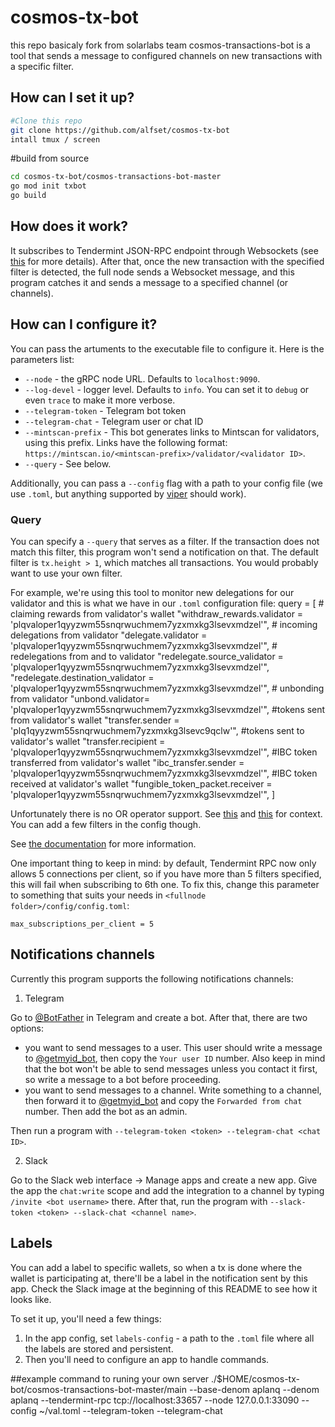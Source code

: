# cosmos-tx-bot
this repo basicaly fork from solarlabs team
cosmos-transactions-bot is a tool that sends a message to configured channels on new transactions with a specific filter.

## How can I set it up?
```sh
#Clone this repo
git clone https://github.com/alfset/cosmos-tx-bot
intall tmux / screen
```
#build from source
```sh
cd cosmos-tx-bot/cosmos-transactions-bot-master
go mod init txbot
go build
```

## How does it work?

It subscribes to Tendermint JSON-RPC endpoint through Websockets (see [this](https://docs.tendermint.com/master/rpc/#/Websocket/subscribe) for more details). After that, once the new transaction with the specified filter is detected, the full node sends a Websocket message, and this program catches it and sends a message to a specified channel (or channels).

## How can I configure it?

You can pass the artuments to the executable file to configure it. Here is the parameters list:

- `--node` - the gRPC node URL. Defaults to `localhost:9090`.
- `--log-devel` - logger level. Defaults to `info`. You can set it to `debug` or even `trace` to make it more verbose.
- `--telegram-token` - Telegram bot token
- `--telegram-chat` - Telegram user or chat ID
- `--mintscan-prefix` - This bot generates links to Mintscan for validators, using this prefix. Links have the following format: `https://mintscan.io/<mintscan-prefix>/validator/<validator ID>`.
- `--query` - See below.


Additionally, you can pass a `--config` flag with a path to your config file (we use `.toml`, but anything supported by [viper](https://github.com/spf13/viper) should work).

### Query

You can specify a `--query` that serves as a filter. If the transaction does not match this filter, this program won't send a notification on that. The default filter is `tx.height > 1`, which matches all transactions. You would probably want to use your own filter.

For example, we're using this tool to monitor new delegations for our validator and this is what we have in our `.toml` configuration file:
query = [
    # claiming rewards from validator's wallet
    "withdraw_rewards.validator = 'plqvaloper1qyyzwm55snqrwuchmem7yzxmxkg3lsevxmdzel'",
    # incoming delegations from validator
    "delegate.validator = 'plqvaloper1qyyzwm55snqrwuchmem7yzxmxkg3lsevxmdzel'",
    # redelegations from and to validator
    "redelegate.source_validator = 'plqvaloper1qyyzwm55snqrwuchmem7yzxmxkg3lsevxmdzel'",
    "redelegate.destination_validator = 'plqvaloper1qyyzwm55snqrwuchmem7yzxmxkg3lsevxmdzel'",
    # unbonding from validator
    "unbond.validator= 'plqvaloper1qyyzwm55snqrwuchmem7yzxmxkg3lsevxmdzel'",
    #tokens sent from validator's wallet
    "transfer.sender = 'plq1qyyzwm55snqrwuchmem7yzxmxkg3lsevc9qclw'",
    #tokens sent to validator's wallet
    "transfer.recipient = 'plqvaloper1qyyzwm55snqrwuchmem7yzxmxkg3lsevxmdzel'",
    #IBC token transferred from validator's wallet
    "ibc_transfer.sender = 'plqvaloper1qyyzwm55snqrwuchmem7yzxmxkg3lsevxmdzel'",
    #IBC token received at validator's wallet
    "fungible_token_packet.receiver = 'plqvaloper1qyyzwm55snqrwuchmem7yzxmxkg3lsevxmdzel'",
]


Unfortunately there is no OR operator support. See [this](https://stackoverflow.com/questions/65709248/how-to-use-an-or-condition-with-the-tendermint-websocket-subscribe-method) and [this](https://github.com/tendermint/tendermint/issues/5206) for context. You can add a few filters in the config though.

See [the documentation](https://docs.tendermint.com/master/rpc/#/Websocket/subscribe) for more information.

One important thing to keep in mind: by default, Tendermint RPC now only allows 5 connections per client, so if you have more than 5 filters specified, this will fail when subscribing to 6th one. To fix this, change this parameter to something that suits your needs in `<fullnode folder>/config/config.toml`:

```
max_subscriptions_per_client = 5
```

## Notifications channels

Currently this program supports the following notifications channels:
1) Telegram

Go to [@BotFather](https://t.me/BotFather) in Telegram and create a bot. After that, there are two options:
- you want to send messages to a user. This user should write a message to [@getmyid_bot](https://t.me/getmyid_bot), then copy the `Your user ID` number. Also keep in mind that the bot won't be able to send messages unless you contact it first, so write a message to a bot before proceeding.
- you want to send messages to a channel. Write something to a channel, then forward it to [@getmyid_bot](https://t.me/getmyid_bot) and copy the `Forwarded from chat` number. Then add the bot as an admin.


Then run a program with `--telegram-token <token> --telegram-chat <chat ID>`.

2) Slack

Go to the Slack web interface -> Manage apps and create a new app.
Give the app the `chat:write` scope and add the integration to a channel by typing `/invite <bot username>` there.
After that, run the program with `--slack-token <token> --slack-chat <channel name>`.

## Labels

You can add a label to specific wallets, so when a tx is done where the wallet is participating at, there'll be a label in the notification sent by this app. Check the Slack image at the beginning of this README to see how it looks like.

To set it up, you'll need a few things:

1. In the app config, set `labels-config` - a path to the `.toml` file where all the labels are stored and persistent.
2. Then you'll need to configure an app to handle commands.


##example command to runing your own server
./$HOME/cosmos-tx-bot/cosmos-transactions-bot-master/main --base-denom aplanq --denom aplanq --tendermint-rpc tcp://localhost:33657 --node 127.0.0.1:33090 --config ~/val.toml --telegram-token <telegram Token from botfather> --telegram-chat <Chat-Id>

